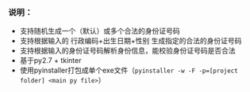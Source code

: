 ### 说明：

- 支持随机生成一个（默认）或多个合法的身份证号码
- 支持根据输入的 行政编码+出生日期+性别 生成指定的合法的身份证号码
- 支持根据输入的身份证号码解析身份信息，能校验身份证号码是否合法
- 基于py2.7 + tkinter
- 使用pyinstaller打包成单个exe文件（`pyinstaller -w -F -p=[project folder] <main py file>`）